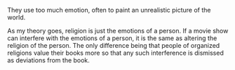They use too much emotion, often to paint an unrealistic picture of the world.

As my theory goes, religion is just the emotions of a person. If a movie show can interfere with the emotions of a person, it is the same as altering the religion of the person. The only difference being that people of organized religions value their books more so that any such interference is dismissed as deviations from the book.
